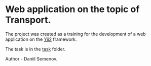 <h1>Web application on the topic of Transport.</h1>
<p>The project was created as a training for the development of a web application on the <a href='https://www.yiiframework.com/'>Yii2</a> framework.</p>
<p>The task is in the <a href="https://github.com/Semenov-Daniil/web-app-Transport/tree/main/task">task</a>  folder.</p>
<p>Author - Daniil Semenov.</p>
